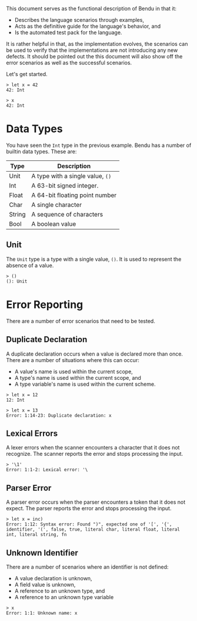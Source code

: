 This document serves as the functional description of Bendu in that it:

- Describes the language scenarios through examples,
- Acts as the definitive guide for the language's behavior, and
- Is the automated test pack for the language.

It is rather helpful in that, as the implementation evolves, the scenarios can
be used to verify that the implementations are not introducing any new defects.
It should be pointed out the this document will also show off the error
scenarios as well as the successful scenarios.

Let's get started.

```bendu-repl
> let x = 42
42: Int

> x
42: Int
```

# Data Types

You have seen the `Int` type in the previous example. Bendu has a number of
builtin data types. These are:

| Type   | Description                      |
| ------ | -------------------------------- |
| Unit   | A type with a single value, `()` |
| Int    | A 63-bit signed integer.         |
| Float  | A 64-bit floating point number   |
| Char   | A single character               |
| String | A sequence of characters         |
| Bool   | A boolean value                  |

## Unit

The `Unit` type is a type with a single value, `()`. It is used to represent the
absence of a value.

```bendus-repl
> ()
(): Unit
```

# Error Reporting

There are a number of error scenarios that need to be tested.

## Duplicate Declaration

A duplicate declaration occurs when a value is declared more than once. There
are a number of situations where this can occur:

- A value's name is used within the current scope,
- A type's name is used within the current scope, and
- A type variable's name is used within the current scheme.

```bendu-repl
> let x = 12
12: Int

> let x = 13
Error: 1:14-23: Duplicate declaration: x
```

## Lexical Errors

A lexer errors when the scanner encounters a character that it does not
recognize. The scanner reports the error and stops processing the input.

```bendu-repl
> '\1'
Error: 1:1-2: Lexical error: '\
```

## Parser Error

A parser error occurs when the parser encounters a token that it does not
expect. The parser reports the error and stops processing the input.

```bendu-repl
> let x = inc)
Error: 1:12: Syntax error: Found ")", expected one of '[', '{', identifier, '(', false, true, literal char, literal float, literal int, literal string, fn
```

## Unknown Identifier

There are a number of scenarios where an identifier is not defined:

- A value declaration is unknown,
- A field value is unknown,
- A reference to an unknown type, and
- A reference to an unknown type variable

```bendu-repl
> x
Error: 1:1: Unknown name: x
```
